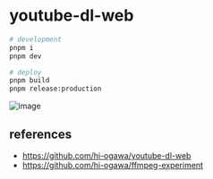 # youtube-dl-web

```sh
# development
pnpm i
pnpm dev

# deploy
pnpm build
pnpm release:production
```

![image](https://user-images.githubusercontent.com/4232207/198863422-d4988487-f331-41bf-93df-f116e5cd2157.png)

## references

- https://github.com/hi-ogawa/youtube-dl-web
- https://github.com/hi-ogawa/ffmpeg-experiment

